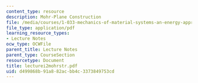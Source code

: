 ```yaml
---
content_type: resource
description: Mohr-Plane Construction
file: /media/courses/1-033-mechanics-of-material-systems-an-energy-approach-fall-2003/d499868b91a882acbb4c3373849753cd_lecturei2mohrstr.pdf
file_type: application/pdf
learning_resource_types:
- Lecture Notes
ocw_type: OCWFile
parent_title: Lecture Notes
parent_type: CourseSection
resourcetype: Document
title: lecturei2mohrstr.pdf
uid: d499868b-91a8-82ac-bb4c-3373849753cd
---
```

